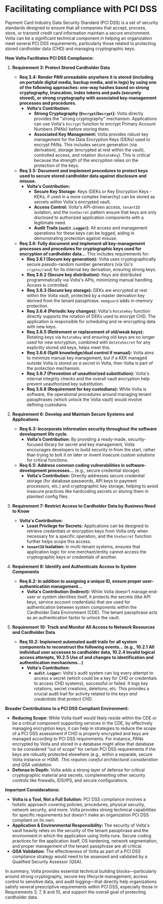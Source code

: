 # Facilitating compliance with PCI DSS

Payment Card Industry Data Security Standard (PCI DSS) is a set of security standards designed to ensure that all companies that accept, process, store, or transmit credit card information maintain a secure environment. Volta can be a significant technical component in helping an organization meet several PCI DSS requirements, particularly those related to protecting stored cardholder data (CHD) and managing cryptographic keys.

**How Volta Facilitates PCI DSS Compliance:**

1.  **Requirement 3: Protect Stored Cardholder Data**
    *   **Req 3.4: Render PAN unreadable anywhere it is stored (including on portable digital media, backup media, and in logs) by using one of the following approaches: one-way hashes based on strong cryptography, truncation, index tokens and pads (securely stored), or strong cryptography with associated key-management processes and procedures.**
        *   **Volta's Contribution:**
            *   **Strong Cryptography (`Encrypt`/`Decrypt`):** Volta directly provides the "strong cryptography" mechanism. Applications can use Volta's `Encrypt` function to encrypt Primary Account Numbers (PANs) before storing them.
            *   **Associated Key Management:** Volta provides robust key management for the Data Encryption Keys (DEKs) used to encrypt PANs. This includes secure generation (via derivation), storage (encrypted at rest within the vault), controlled access, and rotation (`RotateKey`). This is critical because the strength of the encryption relies on the protection of the keys.
    *   **Req 3.5: Document and implement procedures to protect keys used to secure stored cardholder data against disclosure and misuse.**
        *   **Volta's Contribution:**
            *   **Secure Key Storage:** Keys (DEKs or Key Encryption Keys - KEKs, if used in a more complex hierarchy) can be stored as secrets within Volta's encrypted vault.
            *   **Access Control:** Volta's API-driven access, `tenantID` isolation, and the `UseSecret` pattern ensure that keys are only disclosed to authorized application components with a legitimate need.
            *   **Audit Trails (`audit.Logger`):** All access and management operations for these keys can be logged, aiding in demonstrating protection against misuse.
    *   **Req 3.6: Fully document and implement all key-management processes and procedures for cryptographic keys used for encryption of cardholder data...** This includes requirements for:
        *   **Req 3.6.1 (Secure key generation):** Volta uses cryptographically secure pseudo-random number generators (via Go's `crypto/rand`) for its internal key derivation, ensuring strong keys.
        *   **Req 3.6.2 (Secure key distribution):** Keys are distributed programmatically via Volta's APIs, minimizing manual handling. Access is controlled.
        *   **Req 3.6.3 (Secure key storage):** DEKs are encrypted at rest within the Volta vault, protected by a master derivation key derived from the tenant passphrase. `memguard` adds in-memory protection.
        *   **Req 3.6.4 (Periodic key changes):** Volta's `RotateKey` function directly supports the rotation of DEKs used to encrypt CHD. The application is responsible for scheduling and re-encrypting data with new keys.
        *   **Req 3.6.5 (Retirement or replacement of old/weak keys):** Rotating keys via `RotateKey` and ensuring old keys are no longer used for new encryption, combined with `DeleteSecret` for any explicitly stored old keys, helps meet this.
        *   **Req 3.6.6 (Split knowledge/dual control if manual):** Volta aims to minimize manual key management, but if a KEK managed outside Volta is stored *as a secret* in Volta, then Volta is part of the protection mechanism.
        *   **Req 3.6.7 (Prevention of unauthorized substitution):** Volta's internal integrity checks and the overall vault encryption help prevent unauthorized key substitution.
        *   **Req 3.6.8 (Requirement for key custodians):** While Volta is software, the operational procedures around managing tenant passphrases (which unlock the Volta vault) would involve defining custodians.

2.  **Requirement 6: Develop and Maintain Secure Systems and Applications**
    *   **Req 6.3: Incorporate information security throughout the software development life cycle.**
        *   **Volta's Contribution:** By providing a ready-made, security-focused library for secret and key management, Volta encourages developers to build security in from the start, rather than trying to bolt it on later or invent insecure custom solutions for critical functions.
    *   **Req 6.5: Address common coding vulnerabilities in software-development processes...** (e.g., secure credential storage).
        *   **Volta's Contribution:** Directly addresses secure credential storage (for database passwords, API keys to payment processors, etc.) and cryptographic key storage, helping to avoid insecure practices like hardcoding secrets or storing them in plaintext config files.

3.  **Requirement 7: Restrict Access to Cardholder Data by Business Need to Know**
    *   **Volta's Contribution:**
        *   **Least Privilege for Secrets:** Applications can be designed to retrieve credentials or encryption keys from Volta only when necessary for a specific operation, and the `UseSecret` function further helps scope this access.
        *   **`tenantID` Isolation:** In multi-tenant systems, ensures that application logic for one merchant/entity cannot access the cryptographic keys or credentials of another.

4.  **Requirement 8: Identify and Authenticate Access to System Components**
    *   **Req 8.2: In addition to assigning a unique ID, ensure proper user-authentication management...**
        *   **Volta's Contribution (Indirect):** While Volta doesn't manage end-user or system identities itself, it protects the secrets (like API keys, service account credentials) that *are* used for authentication between system components within the Cardholder Data Environment (CDE). The tenant passphrase acts as an authentication factor to unlock the vault.

5.  **Requirement 10: Track and Monitor All Access to Network Resources and Cardholder Data**
    *   **Req 10.2: Implement automated audit trails for all system components to reconstruct the following events... (e.g., 10.2.1 All individual user accesses to cardholder data, 10.2.4 Invalid logical access attempts, 10.2.5 Use of and changes to identification and authentication mechanisms...)**
        *   **Volta's Contribution:**
            *   **`audit.Logger`:** Volta's audit system can log every attempt to access a secret (which could be a key for CHD or credentials to access CHD systems), successful or failed. It logs key rotations, secret creations, deletions, etc. This provides a crucial audit trail for activity related to the *keys and credentials that protect CHD*.

**Broader Contributions to a PCI DSS Compliant Environment:**

*   **Reducing Scope:** While Volta itself would likely reside within the CDE or be a critical component supporting services in the CDE, by effectively managing encryption keys, it can help in strategies to reduce the scope of a PCI DSS assessment if CHD is properly encrypted and keys are managed according to PCI DSS requirements. For instance, PANs encrypted by Volta and stored in a database might allow that database to be considered "out of scope" for certain PCI DSS requirements if the keys are robustly protected elsewhere (e.g., within a separate, secure Volta instance or HSM). *This requires careful architectural consideration and QSA validation.*
*   **Defense in Depth:** Volta adds a strong layer of defense for critical cryptographic material and secrets, complementing other security controls like firewalls, IDS/IPS, and secure configurations.

**Important Considerations:**

*   **Volta is a Tool, Not a Full Solution:** PCI DSS compliance involves a holistic approach covering policies, procedures, physical security, network security, and more. Volta provides strong technical capabilities for specific requirements but doesn't make an organization PCI DSS compliant on its own.
*   **Application & Environmental Responsibility:** The security of Volta's vault heavily relies on the security of the tenant passphrase and the environment in which the application using Volta runs. Secure coding practices for the application itself, OS hardening, network segmentation, and proper management of the tenant passphrase are all critical.
*   **QSA Validation:** The effectiveness of Volta as part of a PCI DSS compliance strategy would need to be assessed and validated by a Qualified Security Assessor (QSA).

In summary, Volta provides essential technical building blocks—particularly around strong cryptography, secure key lifecycle management, access control to sensitive data, and audit logging—that directly help organizations satisfy several prescriptive requirements within PCI DSS, especially those in Requirements 3, 7, 8 and 10, and support the overall goal of protecting cardholder data.